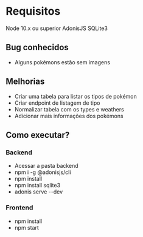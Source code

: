 # Requisitos

Node 10.x ou superior
AdonisJS
SQLite3

## Bug conhecidos

 - Alguns pokémons estão sem imagens

## Melhorias

 - Criar uma tabela para listar os tipos de pokémon
 - Criar endpoint de listagem de tipo
 - Normalizar tabela com os types e weathers
 - Adicionar mais informações dos pokémons

## Como executar?

### Backend
 - Acessar a pasta backend
 - npm i -g @adonisjs/cli
 - npm install
 - npm install sqlite3
 - adonis serve --dev

### Frontend
 - npm install
 - npm start


